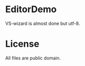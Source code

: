 EditorDemo
==========

VS-wizard is almost done but utf-8.

License
=======

All files are public domain.
